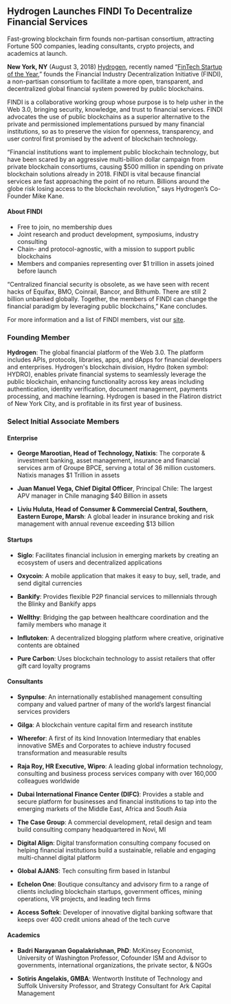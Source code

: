 ## Hydrogen Launches FINDI To Decentralize Financial Services
Fast-growing blockchain firm founds non-partisan consortium, attracting Fortune 500 companies, leading consultants, crypto projects, and academics at launch.

**New York, NY** (August 3, 2018) [Hydrogen](https://www.hydrogenplatform.com), recently named “[FinTech Startup of the Year](https://home.kpmg.com/lu/en/home/media/press-releases/2018/06/fintech-awards-luxembourg.html),” founds the Financial Industry Decentralization Initiative (FINDI), a non-partisan consortium to facilitate a more open, transparent, and decentralized global financial system powered by public blockchains.

  

FINDI is a collaborative working group whose purpose is to help usher in the Web 3.0, bringing security, knowledge, and trust to financial services. FINDI advocates the use of public blockchains as a superior alternative to the private and permissioned implementations pursued by many financial institutions, so as to preserve the vision for openness, transparency, and user control first promised by the advent of blockchain technology.

  

“Financial institutions want to implement public blockchain technology, but have been scared by an aggressive multi-billion dollar campaign from private blockchain consortiums, causing $500 million in spending on private blockchain solutions already in 2018. FINDI is vital because financial services are fast approaching the point of no return. Billions around the globe risk losing access to the blockchain revolution,” says Hydrogen’s Co-Founder Mike Kane.

  

#### About FINDI

-   Free to join, no membership dues
-   Joint research and product development, symposiums, industry consulting
-   Chain- and protocol-agnostic, with a mission to support public blockchains
-   Members and companies representing over $1 trillion in assets joined before launch
    

  

“Centralized financial security is obsolete, as we have seen with recent hacks of Equifax, BMO, Coinrail, Bancor, and Bithumb. There are still 2 billion unbanked globally. Together, the members of FINDI can change the financial paradigm by leveraging public blockchains,” Kane concludes.

  For more information and a list of FINDI members, vist our [site](https://www.joinfindi.org/).
  

### Founding Member

  

**Hydrogen**: The global financial platform of the Web 3.0. The platform includes APIs, protocols, libraries, apps, and dApps for financial developers and enterprises. Hydrogen's blockchain division, Hydro (token symbol: HYDRO), enables private financial systems to seamlessly leverage the public blockchain, enhancing functionality across key areas including authentication, identity verification, document management, payments processing, and machine learning. Hydrogen is based in the Flatiron district of New York City, and is profitable in its first year of business.

### Select Initial Associate Members

  

#### Enterprise

-   **George Marootian, Head of Technology, Natixis**: The corporate & investment banking, asset management, insurance and financial services arm of Groupe BPCE, serving a total of 36 million customers. Natixis manages $1 Trillion in assets
    
-   **Juan Manuel Vega, Chief Digital Officer**, Principal Chile: The largest APV manager in Chile managing $40 Billion in assets
    
-   **Liviu Huluta, Head of Consumer & Commercial Central, Southern, Eastern Europe, Marsh**: A global leader in insurance broking and risk management with annual revenue exceeding $13 billion
    

  

#### Startups

-   **Siglo**: Facilitates financial inclusion in emerging markets by creating an ecosystem of users and decentralized applications
    
-   **Oxycoin**: A mobile application that makes it easy to buy, sell, trade, and send digital currencies
    
-   **Bankify**: Provides flexible P2P financial services to millennials through the Blinky and Bankify apps
    
-   **Wellthy**: Bridging the gap between healthcare coordination and the family members who manage it
    
-   **Influtoken**: A decentralized blogging platform where creative, originative contents are obtained
    
-   **Pure Carbon**: Uses blockchain technology to assist retailers that offer gift card loyalty programs
    

  

#### Consultants

-   **Synpulse**: An internationally established management consulting company and valued partner of many of the world’s largest financial services providers
    
-   **Gilga**: A blockchain venture capital firm and research institute
    
-   **Wherefor**: A first of its kind Innovation Intermediary that enables innovative SMEs and Corporates to achieve industry focused transformation and measurable results
    
-   **Raja Roy, HR Executive, Wipro**: A leading global information technology, consulting and business process services company with over 160,000 colleagues worldwide
    
-   **Dubai International Finance Center (DIFC)**: Provides a stable and secure platform for businesses and financial institutions to tap into the emerging markets of the Middle East, Africa and South Asia
    
-   **The Case Group**: A commercial development, retail design and team build consulting company headquartered in Novi, MI
    
-   **Digital Align**: Digital transformation consulting company focused on helping financial institutions build a sustainable, reliable and engaging multi-channel digital platform
    
-   **Global AJANS**: Tech consulting firm based in Istanbul
    
-   **Echelon One**: Boutique consultancy and advisory firm to a range of clients including blockchain startups, government offices, mining operations, VR projects, and leading tech firms
    
-   **Access Softek**: Developer of innovative digital banking software that keeps over 400 credit unions ahead of the tech curve
    

  

#### Academics

-   **Badri Narayanan Gopalakrishnan, PhD**: McKinsey Economist, University of Washington Professor, Cofounder ISM and Advisor to governments, international organizations, the private sector, & NGOs
    

* **Sotiris Angelakis, GMBA**: Wentworth Institute of Technology and Suffolk University Professor, and Strategy Consultant for Ark Capital Management
